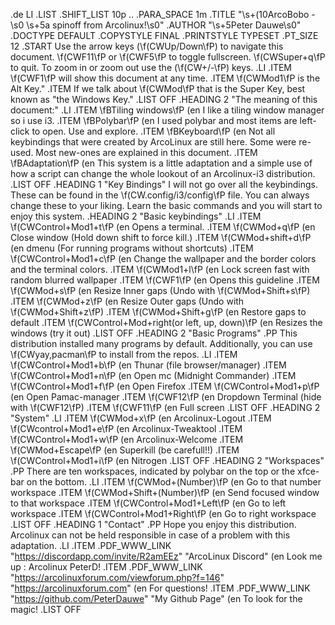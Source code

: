 .de LI
.LIST
.SHIFT_LIST 10p
..
.PARA_SPACE 1m
.TITLE "\s+(10ArcoBobo -\s0 \s+5a spinoff from Arcolinux!\s0"
.AUTHOR "\s+5Peter Dauwe\s0"
.DOCTYPE    DEFAULT
.COPYSTYLE  FINAL
.PRINTSTYLE TYPESET
.PT_SIZE 12
.START
Use the arrow keys (\f(CWUp/Down\fP) to navigate this document.
\f(CWF11\fP or \f(CWF5\fP to toggle fullscreen. \f(CWSuper+q\fP to quit. To zoom in or zoom out use the (\f(CW+/-\fP) keys.
.LI
.ITEM
\f(CWF1\fP will show this document at any time.
.ITEM
\f(CWMod1\fP is the Alt Key."
.ITEM
If we talk about \f(CWMod\fP that is the Super Key, best known as "the Windows Key."
.LIST OFF
.HEADING 2 "The meaning of this document:"
.LI
.ITEM
\fBTiling windows\fP \(en
I like a tiling window manager so i use i3.
.ITEM
\fBPolybar\fP \(en
I used polybar and most items are left-click to open. Use and explore. 
.ITEM
\fBKeyboard\fP \(en
Not all keybindings that were created by ArcoLinux are still here. Some were re-used. Most new-ones are explained in this document.
.ITEM
\fBAdaptation\fP \(en
This system is a little adaptation and a simple use of how a script can change the whole lookout of an Arcolinux-i3 distribution.
.LIST OFF
.HEADING 1 "Key Bindings"
I will not go over all the keybindings. These can be found in the \f(CW.config/i3/config\fP file.
You can always change these to your liking. Learn the basic commands and you will start to enjoy this system.
.HEADING 2 "Basic keybindings"
.LI
.ITEM
\f(CWControl+Mod1+t\fP \(en Opens a terminal.
.ITEM
\f(CWMod+q\fP \(en Close window (Hold down shift to force kill.)
.ITEM
\f(CWMod+shift+d\fP \(en dmenu (For running programs without shortcuts)
.ITEM
\f(CWControl+Mod1+c\fP \(en Change the wallpaper and the border colors and the terminal colors.
.ITEM
\f(CWMod1+l\fP \(en Lock screen fast with random blurred wallpaper
.ITEM
\f(CWF1\fP \(en Opens this guideline
.ITEM
\f(CWMod+s\fP \(en Resize Inner gaps  (Undo with \f(CWMod+Shift+s\fP)
.ITEM
\f(CWMod+z\fP \(en Resize Outer gaps  (Undo with \f(CWMod+Shift+z\fP)
.ITEM
\f(CWMod+Shift+g\fP \(en Restore gaps to default
.ITEM
\f(CWControl+Mod+right(or left, up, down)\fP \(en Resizes the windows (try it out)
.LIST OFF
.HEADING 2 "Basic Programs"
.PP
This distribution installed many programs by default. 
Additionally, you can use \f(CWyay,pacman\fP to install from the repos.
.LI
.ITEM
\f(CWControl+Mod1+b\fP \(en Thunar (file browser/manager)
.ITEM
\f(CWControl+Mod1+n\fP \(en Open mc (Midnight Commander)
.ITEM
\f(CWControl+Mod1+f\fP \(en Open Firefox
.ITEM
\f(CWControl+Mod1+p\fP \(en Open Pamac-manager
.ITEM
\f(CWF12\fP \(en Dropdown Terminal (hide with \f(CWF12\fP)
.ITEM
\f(CWF11\fP \(en Full screen
.LIST OFF
.HEADING 2 "System"
.LI
.ITEM
\f(CWMod+x\fP \(en Arcolinux-Logout
.ITEM
\f(CWcontrol+Mod1+e\fP \(en Arcolinux-Tweaktool
.ITEM
\f(CWControl+Mod1+w\fP \(en Arcolinux-Welcome
.ITEM
\f(CWMod+Escape\fP \(en Superkill (be carefull!!)
.ITEM
\f(CWControl+Mod1+i\fP \(en Nitrogen
.LIST OFF
.HEADING 2 "Workspaces"
.PP
There are ten workspaces, indicated by polybar on the top or the xfce-bar on the bottom.
.LI
.ITEM
\f(CWMod+(Number)\fP \(en Go to that number workspace
.ITEM
\f(CWMod+Shift+(Number)\fP \(en Send focused window to that workspace
.ITEM
\f(CWControl+Mod1+Left\fP \(en Go to left workspace
.ITEM
\f(CWControl+Mod1+Right\fP \(en Go to right workspace
.LIST OFF
.HEADING 1 "Contact"
.PP
Hope you enjoy this distribution. Arcolinux can not be held responsible in case of a problem with this adaptation. 
.LI
.ITEM
.PDF_WWW_LINK "https://discordapp.com/invite/R2amEEz" "ArcoLinux Discord"
\(en Look me up : Arcolinux PeterD!
.ITEM
.PDF_WWW_LINK "https://arcolinuxforum.com/viewforum.php?f=146" "https://arcolinuxforum.com"
\(en For questions!
.ITEM
.PDF_WWW_LINK "https://github.com/PeterDauwe" "My Github Page"
\(en To look for the magic!
.LIST OFF
